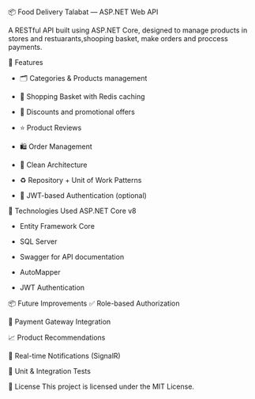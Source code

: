 📦 Food Delivery Talabat — ASP.NET Web API

A RESTful API built using ASP.NET Core, designed to manage products in stores and restuarants,shooping basket, make orders and proccess payments.

📌 Features
* 🗂️ Categories & Products management

* 🧺 Shopping Basket with Redis caching

* 🎁 Discounts and promotional offers

* ⭐ Product Reviews

* 🛍️ Order Management

* 🧱 Clean Architecture

* ♻️ Repository + Unit of Work Patterns

* 🔐 JWT-based Authentication (optional)


🚀 Technologies Used
ASP.NET Core v8

* Entity Framework Core

* SQL Server

* Swagger for API documentation

* AutoMapper

* JWT Authentication



📦 Future Improvements
✅ Role-based Authorization

🛒 Payment Gateway Integration

📈 Product Recommendations

💬 Real-time Notifications (SignalR)

🧪 Unit & Integration Tests

📄 License
This project is licensed under the MIT License.
